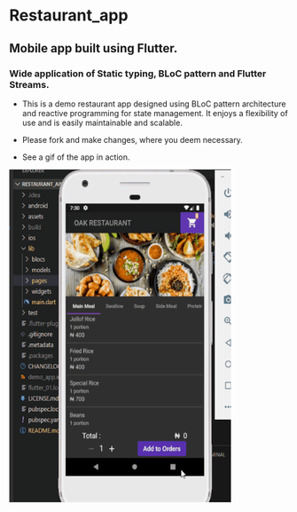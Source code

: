 # Restaurant_app

## Mobile app built using Flutter. 

### Wide application of Static typing, BLoC pattern and Flutter Streams. 

* This is a demo restaurant app designed using BLoC pattern architecture and reactive programming for state management. It enjoys a flexibility of use and is easily maintainable and scalable. 

* Please fork and make changes, where you deem necessary.

* See a gif of the app in action.

<img src="oak_app_gif.gif" width="400" height="600" />



